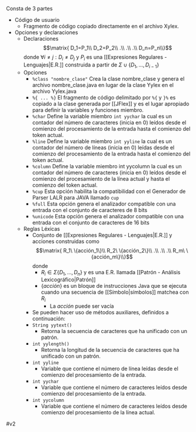 Consta de 3 partes
- Código de usuario
	- Fragmento de código copiado directamente en el archivo Xylex.
- Opciones y declaraciones
	- Declaraciones$$\matrix{
D_1=P_1\\
D_2=P_2\\
.\\
.\\
.\\
	D_n=P_n\\}$$
		donde $∀i≠j:D_i≠D_j$ y $P_i$ es una [[Expresiones Regulares - Lenguajes|E.R.]] construida a partir de $Σ∪\{D_1,...,D_{i-1}\}$ 
	- Opciones
		- `%class "nombre_clase"`  Crea la clase nombre_clase y genera el archivo nombre_clase.java en lugar de la clase Yylex en el archivo Yylex.java  
		- `%{ ... %}`  El fragmento de código delimitado por `%{` y `}%` es copiado a la clase generada por [[JFlex]] y es el lugar apropiado para definir la variables y funciones miembro.  
		- `%char`  Define la variable miembro `int yychar` la cual es un contador del número de caracteres (inicia en 0) leídos desde el comienzo del procesamiento de la entrada hasta el comienzo del token actual. 
		- `%line`  Define la variable miembro `int yyline` la cual es un contador del número de líneas (inicia en 0) leídas desde el comienzo del procesamiento de la entrada hasta el comienzo del token actual.  
		- `%column`  Define la variable miembro int yycolumn la cual es un contador del número de caracteres (inicia en 0) leídos desde el comienzo del procesamiento de la línea actual y hasta el comienzo del token actual.  
		- `%cup`  Esta opción habilita la compatibilidad con el Generador de Parser LALR para JAVA llamado `cup`  
		- `%full`  Esta opción genera el analizador compatible con una entrada con el conjunto de caracteres de 8 bits
		- `%unicode`  Esta opción genera el analizador compatible con una entrada con el conjunto de caracteres de 16 bits
	- Reglas Léxicas
		- Conjunto de [[Expresiones Regulares - Lenguajes|E.R.]] y acciones construidas como $$\matrix{
R_1\ \{acción_1\}\\
R_2\ \{acción_2\}\\
.\\
.\\
.\\
	R_m\ \{acción_m\}\\}$$donde 
			- $R_i∈Σ\{D_1,...,D_n\}$ y es una E.R. llamada [[Patrón - Análisis Lexicográfico|Patrón]]
			- $\{acción\}$ es un bloque de instrucciones Java que se ejecuta cuando una secuencia de [[Símbolo|símbolos]] matchea con $R_i$
				- La *acción* puede ser vacía
		- Se pueden hacer uso de métodos auxiliares, definidos a continuación:
		- `String yytext()`
			- Retorna la secuencia de caracteres que ha unificado con un patrón. 
		- `int yylength()` 
			- Retorna la longitud de la secuencia de caracteres que ha unificado con un patrón.
		- `int yyline` 
			- Variable que contiene el número de línea leídas desde el comienzo del procesamiento de la entrada. 
		- `int yychar`
			- Variable que contiene el número de caracteres leídos desde comienzo del procesamiento de la entrada.
		- `int yycolumn` 
			- Variable que contiene el número de caracteres leídos desde comienzo del procesamiento de la línea actual.
	
#v2 